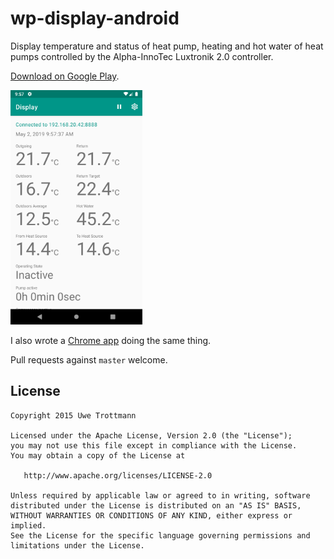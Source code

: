 # wp-display-android
Display temperature and status of heat pump, heating and hot water of heat pumps controlled
by the Alpha-InnoTec Luxtronik 2.0 controller.

[Download on Google Play][1].

<img src="screenshots/phone.png" height="375"/>

I also wrote a [Chrome app][2] doing the same thing. 

Pull requests against `master` welcome.

License
-------

    Copyright 2015 Uwe Trottmann

    Licensed under the Apache License, Version 2.0 (the "License");
    you may not use this file except in compliance with the License.
    You may obtain a copy of the License at

       http://www.apache.org/licenses/LICENSE-2.0

    Unless required by applicable law or agreed to in writing, software
    distributed under the License is distributed on an "AS IS" BASIS,
    WITHOUT WARRANTIES OR CONDITIONS OF ANY KIND, either express or implied.
    See the License for the specific language governing permissions and
    limitations under the License.

[1]: https://play.google.com/store/apps/details?id=com.uwetrottmann.wpdisplay
[2]: https://github.com/UweTrottmann/wp-display
